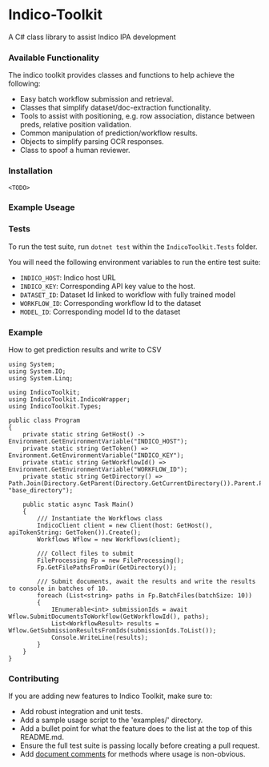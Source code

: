 # Indico-Toolkit
A C# class library to assist Indico IPA development

### Available Functionality
The indico toolkit provides classes and functions to help achieve the following:
* Easy batch workflow submission and retrieval.
* Classes that simplify dataset/doc-extraction functionality.
* Tools to assist with positioning, e.g. row association, distance between preds, relative position validation.
* Common manipulation of prediction/workflow results.
* Objects to simplify parsing OCR responses.
* Class to spoof a human reviewer.

### Installation
```
<TODO>
```

### Example Useage
<TODO>

### Tests
To run the test suite, run `dotnet test` within the `IndicoToolkit.Tests` folder.

You will need the following environment variables to run the entire test suite:
- `INDICO_HOST`: Indico host URL
- `INDICO_KEY`: Corresponding API key value to the host.
- `DATASET_ID`: Dataset Id linked to workflow with fully trained model
- `WORKFLOW_ID`: Corresponding workflow Id to the dataset
- `MODEL_ID`: Corresponding model Id to the dataset

### Example 
How to get prediction results and write to CSV
```
using System;
using System.IO;
using System.Linq;

using IndicoToolkit;
using IndicoToolkit.IndicoWrapper;
using IndicoToolkit.Types;

public class Program
{
    private static string GetHost() -> Environment.GetEnvironmentVariable("INDICO_HOST");
    private static string GetToken() => Environment.GetEnvironmentVariable("INDICO_KEY");
    private static string GetWorkflowId() => Environment.GetEnvironmentVariable("WORKFLOW_ID");
    private static string GetDirectory() => Path.Join(Directory.GetParent(Directory.GetCurrentDirectory()).Parent.Parent.FullName, "base_directory");

    public static async Task Main()
    {
        /// Instantiate the Workflows class
        IndicoClient client = new Client(host: GetHost(), apiTokenString: GetToken()).Create();
        Workflows Wflow = new Workflows(client);

        /// Collect files to submit
        FileProcessing Fp = new FileProcessing();
        Fp.GetFilePathsFromDir(GetDirectory()); 

        /// Submit documents, await the results and write the results to console in batches of 10.
        foreach (List<string> paths in Fp.BatchFiles(batchSize: 10))
        {
            IEnumerable<int> submissionIds = await Wflow.SubmitDocumentsToWorkflow(GetWorkflowId(), paths);
            List<WorkflowResult> results = Wflow.GetSubmissionResultsFromIds(submissionIds.ToList());
            Console.WriteLine(results);
        }
    }
}
```

### Contributing

If you are adding new features to Indico Toolkit, make sure to:

* Add robust integration and unit tests.
* Add a sample usage script to the 'examples/' directory.
* Add a bullet point for what the feature does to the list at the top of this README.md.
* Ensure the full test suite is passing locally before creating a pull request.
* Add [document comments](https://docs.microsoft.com/en-us/dotnet/csharp/language-reference/language-specification/documentation-comments) for methods where usage is non-obvious.